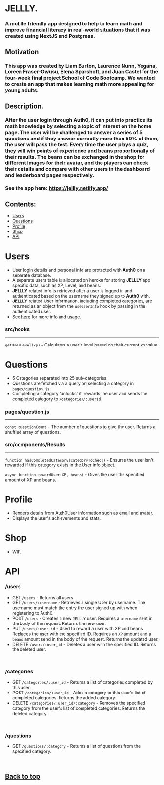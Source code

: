 # JELLLY.
### A mobile friendly app designed to help to learn math and improve financial literacy in real-world situations that it was created using NextJS and Postgress.
## Motivation
### This app was created by Liam Burton, Laurence Nunn, Yegana, Loreen Fraser-Owusu, Elena Sparshott, and Juan Castel for the four-week final project School of Code Bootcamp. We wanted to create an app that makes learning math more appealing for young adults.

## Description.
### After the user login through Auth0, it can put into practice its math knowledge by selecting a topic of interest on the home page. The user will be challenged to answer a series of 5 questions and if they answer correctly more than 50% of them, the user will pass the test. Every time the user plays a quiz, they will win points of experience and beans proportionally of their results. The beans can be exchanged in the shop for different images for their avatar, and the players can check their details and compare with other users in the dashboard and leaderboard pages respectively.

### See the app here: https://jellly.netlify.app/

## Contents:

- [Users](#users)
- [Questions](#questions)
- [Profile](#profile)
- [Shop](#shop)
- [API](#api)

# Users

- User login details and personal info are protected with <b>Auth0</b> on a separate database. 
- A separate users table is allocated on heroku for storing <b>JELLLY</b> app specific data, such as XP, Level, and beans.
- <b>JELLLY</b> related info is retrieved after a user is logged in and authenticated based on the username they signed up to <b>Auth0</b> with. 
- <b>JELLLY</b> related User information, including completed categories, are returned as an object from the `useUserInfo` hook by passing in the authenticated user.
- See [here](./src/hooks/readme.md) for more info and usage.

### src/hooks
<hr/>

`getUserLevel(xp)` - Calculates a user's level based on their current xp value.

# Questions

- 5 Categories separated into 25 sub-categories.
- Questions are fetched via a query on selecting a category in `pages/question.js`.
- Completing a category 'unlocks' it; rewards the user and sends the completed category to `/categories/:userId`

### pages/question.js
<hr/>

`const questionCount` - The number of questions to give the user. Returns a shuffled array of questions.

### src/components/Results
<hr/>

`function hasCompletedCategory(categoryToCheck)` - Ensures the user isn't rewarded if this category exists in the User info object.

`async function rewardUser(XP, beans)` - Gives the user the specified amount of XP and beans.


# Profile

- Renders details from Auth0User information such as email and avatar.
- Displays the user's achievements and stats.

# Shop

- WIP..

# API
### /users
- GET `/users` - Returns all users
- GET `/users/:username` - Retrieves a single User by username. The username must match the entry the user signed up with when registering to Auth0.
- POST `/users` - Creates a new `JELLLY` user. Requires a `username` sent in the body of the request. Returns the new user.
- PUT `/users/:user_id` - Used to reward a user with XP and beans. Replaces the user with the specified ID. Requires an `XP` amount and a `beans` amount send in the body of the request. Returns the updated user.
- DELETE `/users/:user_id` - Deletes a user with the specified ID. Returns the deleted user.

<br/>

### /categories
- GET `/categories/:user_id` - Returns a list of categories completed by this user.
- POST `/categories/:user_id` - Adds a category to this user's list of completed categories. Returns the added category.
- DELETE `/categories/:user_id/:category` - Removes the specified category from the user's list of completed categories. Returns the deleted category.

<br/>

### /questions
- GET `/questions/:category` - Returns a list of questions from the specified category.

<br/>

## [Back to top](#)